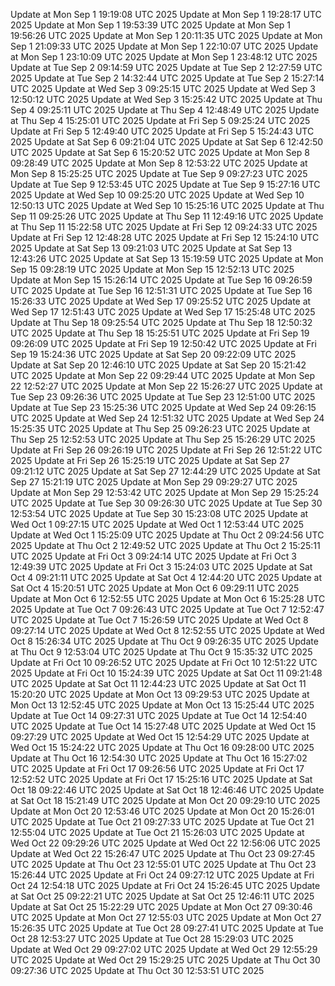 Update at Mon Sep  1 19:19:08 UTC 2025
Update at Mon Sep  1 19:28:17 UTC 2025
Update at Mon Sep  1 19:53:39 UTC 2025
Update at Mon Sep  1 19:56:26 UTC 2025
Update at Mon Sep  1 20:11:35 UTC 2025
Update at Mon Sep  1 21:09:33 UTC 2025
Update at Mon Sep  1 22:10:07 UTC 2025
Update at Mon Sep  1 23:10:09 UTC 2025
Update at Mon Sep  1 23:48:12 UTC 2025
Update at Tue Sep  2 09:14:59 UTC 2025
Update at Tue Sep  2 12:27:59 UTC 2025
Update at Tue Sep  2 14:32:44 UTC 2025
Update at Tue Sep  2 15:27:14 UTC 2025
Update at Wed Sep  3 09:25:15 UTC 2025
Update at Wed Sep  3 12:50:12 UTC 2025
Update at Wed Sep  3 15:25:42 UTC 2025
Update at Thu Sep  4 09:25:11 UTC 2025
Update at Thu Sep  4 12:48:49 UTC 2025
Update at Thu Sep  4 15:25:01 UTC 2025
Update at Fri Sep  5 09:25:24 UTC 2025
Update at Fri Sep  5 12:49:40 UTC 2025
Update at Fri Sep  5 15:24:43 UTC 2025
Update at Sat Sep  6 09:21:04 UTC 2025
Update at Sat Sep  6 12:42:50 UTC 2025
Update at Sat Sep  6 15:20:52 UTC 2025
Update at Mon Sep  8 09:28:49 UTC 2025
Update at Mon Sep  8 12:53:22 UTC 2025
Update at Mon Sep  8 15:25:25 UTC 2025
Update at Tue Sep  9 09:27:23 UTC 2025
Update at Tue Sep  9 12:53:45 UTC 2025
Update at Tue Sep  9 15:27:16 UTC 2025
Update at Wed Sep 10 09:25:20 UTC 2025
Update at Wed Sep 10 12:50:13 UTC 2025
Update at Wed Sep 10 15:25:16 UTC 2025
Update at Thu Sep 11 09:25:26 UTC 2025
Update at Thu Sep 11 12:49:16 UTC 2025
Update at Thu Sep 11 15:22:58 UTC 2025
Update at Fri Sep 12 09:24:33 UTC 2025
Update at Fri Sep 12 12:48:28 UTC 2025
Update at Fri Sep 12 15:24:10 UTC 2025
Update at Sat Sep 13 09:21:03 UTC 2025
Update at Sat Sep 13 12:43:26 UTC 2025
Update at Sat Sep 13 15:19:59 UTC 2025
Update at Mon Sep 15 09:28:19 UTC 2025
Update at Mon Sep 15 12:52:13 UTC 2025
Update at Mon Sep 15 15:26:14 UTC 2025
Update at Tue Sep 16 09:26:59 UTC 2025
Update at Tue Sep 16 12:51:31 UTC 2025
Update at Tue Sep 16 15:26:33 UTC 2025
Update at Wed Sep 17 09:25:52 UTC 2025
Update at Wed Sep 17 12:51:43 UTC 2025
Update at Wed Sep 17 15:25:48 UTC 2025
Update at Thu Sep 18 09:25:54 UTC 2025
Update at Thu Sep 18 12:50:32 UTC 2025
Update at Thu Sep 18 15:25:51 UTC 2025
Update at Fri Sep 19 09:26:09 UTC 2025
Update at Fri Sep 19 12:50:42 UTC 2025
Update at Fri Sep 19 15:24:36 UTC 2025
Update at Sat Sep 20 09:22:09 UTC 2025
Update at Sat Sep 20 12:46:10 UTC 2025
Update at Sat Sep 20 15:21:42 UTC 2025
Update at Mon Sep 22 09:29:44 UTC 2025
Update at Mon Sep 22 12:52:27 UTC 2025
Update at Mon Sep 22 15:26:27 UTC 2025
Update at Tue Sep 23 09:26:36 UTC 2025
Update at Tue Sep 23 12:51:00 UTC 2025
Update at Tue Sep 23 15:25:36 UTC 2025
Update at Wed Sep 24 09:26:15 UTC 2025
Update at Wed Sep 24 12:51:32 UTC 2025
Update at Wed Sep 24 15:25:35 UTC 2025
Update at Thu Sep 25 09:26:23 UTC 2025
Update at Thu Sep 25 12:52:53 UTC 2025
Update at Thu Sep 25 15:26:29 UTC 2025
Update at Fri Sep 26 09:26:19 UTC 2025
Update at Fri Sep 26 12:51:22 UTC 2025
Update at Fri Sep 26 15:25:19 UTC 2025
Update at Sat Sep 27 09:21:12 UTC 2025
Update at Sat Sep 27 12:44:29 UTC 2025
Update at Sat Sep 27 15:21:19 UTC 2025
Update at Mon Sep 29 09:29:27 UTC 2025
Update at Mon Sep 29 12:53:42 UTC 2025
Update at Mon Sep 29 15:25:24 UTC 2025
Update at Tue Sep 30 09:26:30 UTC 2025
Update at Tue Sep 30 12:53:54 UTC 2025
Update at Tue Sep 30 15:23:08 UTC 2025
Update at Wed Oct  1 09:27:15 UTC 2025
Update at Wed Oct  1 12:53:44 UTC 2025
Update at Wed Oct  1 15:25:09 UTC 2025
Update at Thu Oct  2 09:24:56 UTC 2025
Update at Thu Oct  2 12:49:52 UTC 2025
Update at Thu Oct  2 15:25:11 UTC 2025
Update at Fri Oct  3 09:24:14 UTC 2025
Update at Fri Oct  3 12:49:39 UTC 2025
Update at Fri Oct  3 15:24:03 UTC 2025
Update at Sat Oct  4 09:21:11 UTC 2025
Update at Sat Oct  4 12:44:20 UTC 2025
Update at Sat Oct  4 15:20:51 UTC 2025
Update at Mon Oct  6 09:29:11 UTC 2025
Update at Mon Oct  6 12:52:55 UTC 2025
Update at Mon Oct  6 15:25:28 UTC 2025
Update at Tue Oct  7 09:26:43 UTC 2025
Update at Tue Oct  7 12:52:47 UTC 2025
Update at Tue Oct  7 15:26:59 UTC 2025
Update at Wed Oct  8 09:27:14 UTC 2025
Update at Wed Oct  8 12:52:55 UTC 2025
Update at Wed Oct  8 15:26:34 UTC 2025
Update at Thu Oct  9 09:26:35 UTC 2025
Update at Thu Oct  9 12:53:04 UTC 2025
Update at Thu Oct  9 15:35:32 UTC 2025
Update at Fri Oct 10 09:26:52 UTC 2025
Update at Fri Oct 10 12:51:22 UTC 2025
Update at Fri Oct 10 15:24:39 UTC 2025
Update at Sat Oct 11 09:21:48 UTC 2025
Update at Sat Oct 11 12:44:23 UTC 2025
Update at Sat Oct 11 15:20:20 UTC 2025
Update at Mon Oct 13 09:29:53 UTC 2025
Update at Mon Oct 13 12:52:45 UTC 2025
Update at Mon Oct 13 15:25:44 UTC 2025
Update at Tue Oct 14 09:27:31 UTC 2025
Update at Tue Oct 14 12:54:40 UTC 2025
Update at Tue Oct 14 15:27:48 UTC 2025
Update at Wed Oct 15 09:27:29 UTC 2025
Update at Wed Oct 15 12:54:29 UTC 2025
Update at Wed Oct 15 15:24:22 UTC 2025
Update at Thu Oct 16 09:28:00 UTC 2025
Update at Thu Oct 16 12:54:30 UTC 2025
Update at Thu Oct 16 15:27:02 UTC 2025
Update at Fri Oct 17 09:26:56 UTC 2025
Update at Fri Oct 17 12:52:52 UTC 2025
Update at Fri Oct 17 15:25:16 UTC 2025
Update at Sat Oct 18 09:22:46 UTC 2025
Update at Sat Oct 18 12:46:46 UTC 2025
Update at Sat Oct 18 15:21:49 UTC 2025
Update at Mon Oct 20 09:29:10 UTC 2025
Update at Mon Oct 20 12:53:46 UTC 2025
Update at Mon Oct 20 15:26:01 UTC 2025
Update at Tue Oct 21 09:27:33 UTC 2025
Update at Tue Oct 21 12:55:04 UTC 2025
Update at Tue Oct 21 15:26:03 UTC 2025
Update at Wed Oct 22 09:29:26 UTC 2025
Update at Wed Oct 22 12:56:06 UTC 2025
Update at Wed Oct 22 15:26:47 UTC 2025
Update at Thu Oct 23 09:27:45 UTC 2025
Update at Thu Oct 23 12:55:01 UTC 2025
Update at Thu Oct 23 15:26:44 UTC 2025
Update at Fri Oct 24 09:27:12 UTC 2025
Update at Fri Oct 24 12:54:18 UTC 2025
Update at Fri Oct 24 15:26:45 UTC 2025
Update at Sat Oct 25 09:22:21 UTC 2025
Update at Sat Oct 25 12:46:11 UTC 2025
Update at Sat Oct 25 15:22:29 UTC 2025
Update at Mon Oct 27 09:30:46 UTC 2025
Update at Mon Oct 27 12:55:03 UTC 2025
Update at Mon Oct 27 15:26:35 UTC 2025
Update at Tue Oct 28 09:27:41 UTC 2025
Update at Tue Oct 28 12:53:27 UTC 2025
Update at Tue Oct 28 15:29:03 UTC 2025
Update at Wed Oct 29 09:27:02 UTC 2025
Update at Wed Oct 29 12:55:29 UTC 2025
Update at Wed Oct 29 15:29:25 UTC 2025
Update at Thu Oct 30 09:27:36 UTC 2025
Update at Thu Oct 30 12:53:51 UTC 2025
